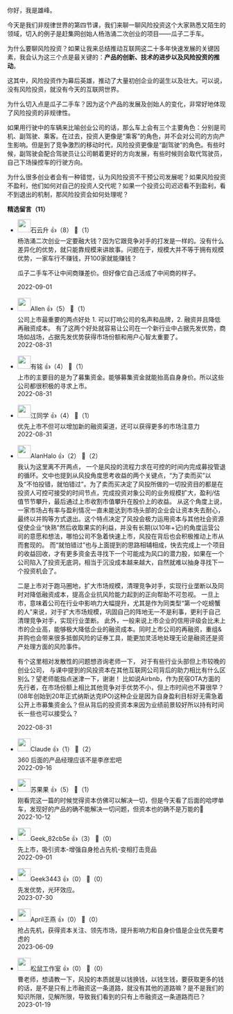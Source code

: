 你好，我是雄峰。

今天是我们非规律世界的第四节课，我们来聊一聊风险投资这个大家熟悉又陌生的领域，切入的例子是赶集网创始人杨浩涌二次创业的项目——瓜子二手车。

为什么要聊风险投资？如果让我来总结推动互联网这二十多年快速发展的关键因素，我会认为这三个点是最关键的：**产品的创新、技术的进步以及风险投资的推动**。

这其中，风险投资作为幕后英雄，推动了大量初创企业的诞生以及壮大。可以说，没有风险投资，就没有今天的互联网世界。

为什么切入点是瓜子二手车？因为这个产品的发展及创始人的变化，非常好地体现了风险投资的非规律性。

如果用行驶中的车辆来比喻创业公司的话，那么车上会有三个主要角色：分别是司机、副驾驶、乘客。在过去，投资人更像是“乘客”的角色，并不会对公司的方向产生影响。但是到了竞争激烈的移动时代，风险投资更像是“副驾驶”的角色。有些时候，副驾驶会配合驾驶员让公司朝着更好的方向发展，有些时候则会取代驾驶员，自己下场操控车的行驶方向。

为什么很多创业者会有一种错觉，认为风险投资不干预公司发展呢？如果风险投资不盈利，他们如何对自己的投资人交代呢？如果一个投资公司迟迟看不到盈利，看不到退出的机制，那风险投资会如何处理呢？
<div><strong>精选留言（11）</strong></div><ul>
<li><img src="https://static001.geekbang.org/account/avatar/00/0f/a0/c3/c5db35df.jpg" width="30px"><span>石云升</span> 👍（8） 💬（1）<div>杨浩涌二次创业一定要融大钱？因为它跟竞争对手的打发是一样的。没有什么差异化的优势，就只能靠规模来讲故事。问题在于，规模大并不等于拥有规模优势，一家车行不赚钱，开100家就能赚钱？

瓜子二手车不让中间商赚差价。但好像它自己活成了中间商的样子。</div>2022-09-01</li><br/><li><img src="https://static001.geekbang.org/account/avatar/00/11/d3/89/fcf95d32.jpg" width="30px"><span>Allen</span> 👍（5） 💬（1）<div>公司上市最重要的两点好处 1. 可以打响公司的名声和品牌，2. 融资并且降低再融资成本。 有了这两个好处就容易让公司在一个新行业中占据先发优势，商场如战场，占据先发优势获得市场份额和用户心智太重要了。</div>2022-08-31</li><br/><li><img src="http://thirdwx.qlogo.cn/mmopen/vi_32/3XbCueYYVWTiclv8T5tFpwiblOxLphvSZxL4ujMdqVMibZnOiaFK2C5nKRGv407iaAsrI0CDICYVQJtiaITzkjfjbvrQ/132" width="30px"><span>有铭</span> 👍（4） 💬（1）<div>上市的主要目的是为了募集资金。能够募集资金就能抬高自身身价。所以这些公司都很积极的寻求上市。</div>2022-08-31</li><br/><li><img src="https://static001.geekbang.org/account/avatar/00/10/85/ac/10d68f01.jpg" width="30px"><span>江同学</span> 👍（4） 💬（1）<div>优先上市不但可以增加新的融资渠道，还可以获得更多的市场注意力</div>2022-08-31</li><br/><li><img src="https://static001.geekbang.org/account/avatar/00/28/80/1e/771169c0.jpg" width="30px"><span>AlanHalo</span> 👍（2） 💬（2）<div>我认为这里离不开两点，
一个是风投的流程力求在可控的时间内完成募投管退的循环。文中也提到从风投角度思考收益的两个关键点，“为了卖而买”以及“不怕投错，就怕错过”。为了卖而买决定了风投所做的一切投资目的都是在投资人可控可接受的时间节点，完成投资对象公司的业务规模扩大，盈利&#47;估值节节攀升，最后通过上市收割市值攀升在股价上的收益。
从这个角度上说，一家市场占有率与盈利情况一直未能达到市场头部的企业会让资本失去耐心，最终以并购等方式退出。这个特点决定了风投会极力运用资本与其他社会资源促使企业“快熟”然后收取果实的利益，并没有长期(以10年+记)的角度运营公司的意愿和想法，哪怕公司不急着快速上市，风投在背后也会积极推动上市从而套现的。
而“就怕错过”也与上面提到的思路相辅相成，快去完成上一个项目的收益回收，才有更多资金去寻找下一个可能成为风口的潜力股，如果在一个公司陷入了投资无底洞，相当于沉没成本越来越大，自然就难以抽身寻找下一个投资机会了。

二是上市对于跑马圈地，扩大市场规模，清理竞争对手，实现行业垄断以及同时对降低融资成本，提高企业抗风险能力起到的正向帮助不可忽视。
一旦上市，意味着公司在行业中影响力大幅提升，尤其是作为同类型“第一个吃螃蟹的人”来说，对于扩大市场规模，巩固自己的阵地无一不是利事，更利于自己清理竞争对手，实现行业垄断。
此外，一般来说上市企业的信用评级会比未上市的企业高，能够极大降低企业的融资成本。同时上市公司的再融资，重组&amp;并购也会带来很多抵御风险的证券工具，能更加灵活地处理无论是融资还是资产处理方面的风险事件。

有个这里相对发散性的问题想咨询老师一下，
对于有些行业头部但上市较晚的创业公司，
与课中提到的风投资本在其他互联网公司背后的助力相比有什么区别么？望老师能指点迷津一下，谢谢！
比如说Airbnb，作为民宿OTA方面的先行者，在市场份额上相比其他竞争对手优势不小，但上市时间也不算很早？(08年创始到20年正式纳斯达克IPO)这种企业是因为自身盈利目标好无需急着公开上市募集资金么？但从背后的投资资本来因为业绩前景较好所以持有时间长一些也可以接受么？</div>2022-08-31</li><br/><li><img src="https://thirdwx.qlogo.cn/mmopen/vi_32/Q0j4TwGTfTJAyJBm3yUW7McGupBTCNBYtCF9Su8xnH9dJQ6hL8icQloCwtNpVILibVGxOLbtGX3M3qwE075NPmQw/132" width="30px"><span>Claude</span> 👍（1） 💬（2）<div>360 后面的产品经理应该不是李彦宏吧</div>2022-09-16</li><br/><li><img src="https://static001.geekbang.org/account/avatar/00/2b/86/73/5190bbde.jpg" width="30px"><span>苏果果</span> 👍（5） 💬（1）<div>刚看完这一篇的时候觉得资本仿佛可以解决一切，但是今天看了后面的哈啰单车，发现好的产品的确不能解决一切问题，但资本也的确不是万能的🤔</div>2022-10-12</li><br/><li><img src="" width="30px"><span>Geek_82cb5e</span> 👍（3） 💬（0）<div>先上市，吸引资本-增强自身抢占先机-变相打击竞品</div>2022-09-01</li><br/><li><img src="" width="30px"><span>Geek3443</span> 👍（0） 💬（0）<div>先发优势，光环效应。</div>2023-07-30</li><br/><li><img src="https://static001.geekbang.org/account/avatar/00/35/76/ad/4a40b062.jpg" width="30px"><span>April王燕</span> 👍（0） 💬（0）<div>抢占先机，获得资本关注、领先市场，提升影响力和自身价值是企业优先要考虑的</div>2023-06-09</li><br/><li><img src="https://static001.geekbang.org/account/avatar/00/1f/9c/fa/0b9d9832.jpg" width="30px"><span>松鼠工作室</span> 👍（0） 💬（0）<div>曹老师，想请教一下，风投的本质就是以钱换钱，以钱生钱，要获取更多的钱的话，是不是只有上市融资这一条道路，就没有其他的道路嘛？是不是我们的知识所限，见解所限，导致我们看到的只有上市融资这一条道路而已？</div>2023-01-19</li><br/>
</ul>